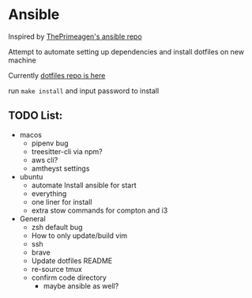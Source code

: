 # Ansible

Inspired by [ThePrimeagen's ansible repo](https://github.com/ThePrimeagen/ansible/)

Attempt to automate setting up dependencies and install dotfiles on new machine

Currently [dotfiles repo is here](https://github.com/teddylear/shell_config)

run `make install` and input password to install


## TODO List:
- macos
    - pipenv bug
    - treesitter-cli via npm?
    - aws cli?
    - amtheyst settings
- ubuntu
    - automate Install ansible for start
    - everything
    - one liner for install
    - extra stow commands for compton and i3
- General
    - zsh default bug
    - How to only update/build vim
    - ssh
    - brave
    - Update dotfiles README
    - re-source tmux
    - confirm code directory
        - maybe ansible as well?
